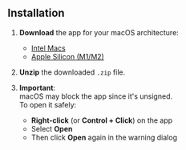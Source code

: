 ## Installation

1. **Download** the app for your macOS architecture:  
   -  [Intel Macs](https://github.com/problaze20/Hexor-Utility/releases/download/v1.0.5/Hexor-util-mac-64x-v1.0.5.zip)  
   -  [Apple Silicon (M1/M2)](https://github.com/problaze20/Hexor-Utility/releases/download/v1.0.5/Hexor-util-mac-64x-v1.0.5.zip)

2. **Unzip** the downloaded `.zip` file.

3. **Important**:  
   macOS may block the app since it's unsigned.  
   To open it safely:  
   - **Right-click** (or **Control + Click**) on the app  
   - Select **Open**  
   - Then click **Open** again in the warning dialog
